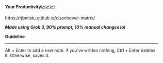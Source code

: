 **Your Productivity📈📈📈:**

https://rjbmistu.github.io/eisenhower-matrix/

**_Made using Grok 3, 90% prompt, 10% manual changes lol_**

**Guideline** <br><hr>
Alt + Enter to add a new note.
If you've written nothing, Ctrl + Enter deletes it.
Otherwise, saves it.
